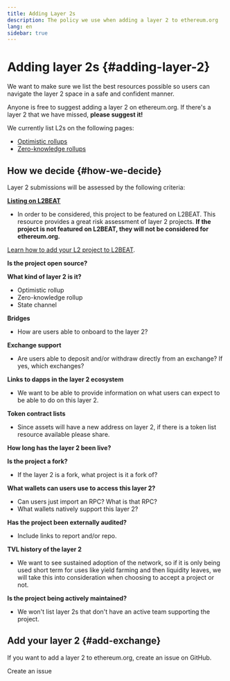 ```yaml
---
title: Adding Layer 2s
description: The policy we use when adding a layer 2 to ethereum.org
lang: en
sidebar: true
---
```


# Adding layer 2s {#adding-layer-2}

We want to make sure we list the best resources possible so users can navigate the layer 2 space in a safe and confident manner.

Anyone is free to suggest adding a layer 2 on ethereum.org. If there's a layer 2 that we have missed, **please suggest it!**

We currently list L2s on the following pages:

- [Optimistic rollups](/developers/docs/scaling/optimistic-rollups/)
- [Zero-knowledge rollups](/developers/docs/scaling/zk-rollups/)
<!-- TODO: Add layer-2 page -->

## How we decide {#how-we-decide}

Layer 2 submissions will be assessed by the following criteria:

**[Listing on L2BEAT](https://l2beat.com)**

- In order to be considered, this project to be featured on L2BEAT. This resource provides a great risk assessment of layer 2 projects. **If the project is not featured on L2BEAT, they will not be considered for ethereum.org.**

[Learn how to add your L2 project to L2BEAT](https://github.com/l2beat/l2beat/blob/master/CONTRIBUTING.md).

**Is the project open source?**

**What kind of layer 2 is it?**

- Optimistic rollup
- Zero-knowledge rollup
- State channel

**Bridges**

- How are users able to onboard to the layer 2?

**Exchange support**

- Are users able to deposit and/or withdraw directly from an exchange? If yes, which exchanges?

**Links to dapps in the layer 2 ecosystem**

- We want to be able to provide information on what users can expect to be able to do on this layer 2.

**Token contract lists**

- Since assets will have a new address on layer 2, if there is a token list resource available please share.

**How long has the layer 2 been live?**

**Is the project a fork?**

- If the layer 2 is a fork, what project is it a fork of?

**What wallets can users use to access this layer 2?**

- Can users just import an RPC? What is that RPC?
- What wallets natively support this layer 2?

**Has the project been externally audited?**

- Include links to report and/or repo.

**TVL history of the layer 2**

- We want to see sustained adoption of the network, so if it is only being used short term for uses like yield farming and then liquidity leaves, we will take this into consideration when choosing to accept a project or not.

**Is the project being actively maintained?**

- We won't list layer 2s that don't have an active team supporting the project.

## Add your layer 2 {#add-exchange}

If you want to add a layer 2 to ethereum.org, create an issue on GitHub.

<ButtonLink to="https://github.com/ethereum/ethereum-org-website/issues/new?&template=suggest_layer2.md">
  Create an issue
</ButtonLink>
